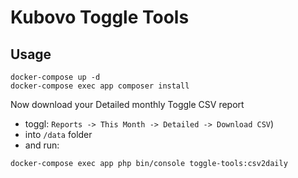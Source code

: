 # Kubovo Toggle Tools

## Usage 

```
docker-compose up -d
docker-compose exec app composer install
```

Now download your Detailed monthly Toggle CSV report
 - toggl: `Reports -> This Month -> Detailed -> Download CSV`)
 - into `/data` folder
 - and run:

```
docker-compose exec app php bin/console toggle-tools:csv2daily
```